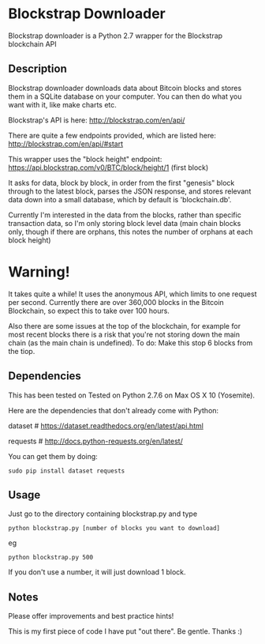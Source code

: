 # Blockstrap Downloader
Blockstrap downloader is a Python 2.7 wrapper for the Blockstrap blockchain API

## Description
Blockstrap downloader downloads data about Bitcoin blocks and stores them in a SQLite database on your computer.  You can then do what you want with it, like make charts etc.

Blockstrap's API is here: http://blockstrap.com/en/api/

There are quite a few endpoints provided, which are listed here: http://blockstrap.com/en/api/#start

This wrapper uses the "block height" endpoint: https://api.blockstrap.com/v0/BTC/block/height/1 (first block)

It asks for data, block by block, in order from the first "genesis" block through to the latest block, parses the JSON response, and stores relevant data down into a small database, which by default is 'blockchain.db'.

Currently I'm interested in the data from the blocks, rather than specific transaction data, so I'm only storing block level data (main chain blocks only, though if there are orphans, this notes the number of orphans at each block height)

# Warning!
It takes quite a while!  It uses the anonymous API, which limits to one request per second.  Currently there are over 360,000 blocks in the Bitcoin Blockchain, so expect this to take over 100 hours.

Also there are some issues at the top of the blockchain, for example for most recent blocks there is a risk that you're not storing down the main chain (as the main chain is undefined).  To do: Make this stop 6 blocks from the tiop.

## Dependencies

This has been tested on Tested on Python 2.7.6 on Max OS X 10 (Yosemite).

Here are the dependencies that don't already come with Python:

dataset # https://dataset.readthedocs.org/en/latest/api.html

requests # http://docs.python-requests.org/en/latest/

You can get them by doing:

    sudo pip install dataset requests

## Usage
Just go to the directory containing blockstrap.py and type

    python blockstrap.py [number of blocks you want to download]

eg

    python blockstrap.py 500
If you don't use a number, it will just download 1 block.

## Notes
Please offer improvements and best practice hints!

This is my first piece of code I have put "out there".  Be gentle.  Thanks :)
